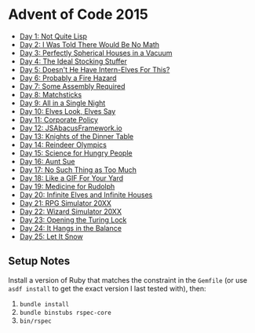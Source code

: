 # Advent of Code 2015

* [Day 1: Not Quite Lisp](days/01)
* [Day 2: I Was Told There Would Be No Math](days/02)
* [Day 3: Perfectly Spherical Houses in a Vacuum](days/03)
* [Day 4: The Ideal Stocking Stuffer](days/04)
* [Day 5: Doesn't He Have Intern-Elves For This?](days/05)
* [Day 6: Probably a Fire Hazard](days/06)
* [Day 7: Some Assembly Required](days/07)
* [Day 8: Matchsticks](days/08)
* [Day 9: All in a Single Night](days/09)
* [Day 10: Elves Look, Elves Say](days/10)
* [Day 11: Corporate Policy](days/11)
* [Day 12: JSAbacusFramework.io](days/12)
* [Day 13: Knights of the Dinner Table](days/13)
* [Day 14: Reindeer Olympics](days/14)
* [Day 15: Science for Hungry People](days/15)
* [Day 16: Aunt Sue](days/16)
* [Day 17: No Such Thing as Too Much](days/17)
* [Day 18: Like a GIF For Your Yard](days/18)
* [Day 19: Medicine for Rudolph](days/19)
* [Day 20: Infinite Elves and Infinite Houses](days/20)
* [Day 21: RPG Simulator 20XX](days/21)
* [Day 22: Wizard Simulator 20XX](days/22)
* [Day 23: Opening the Turing Lock](days/23)
* [Day 24: It Hangs in the Balance](days/24)
* [Day 25: Let It Snow](days/25)

## Setup Notes

Install a version of Ruby that matches the constraint in the `Gemfile` (or use
`asdf install` to get the exact version I last tested with), then:

1. `bundle install`
2. `bundle binstubs rspec-core`
3. `bin/rspec`
